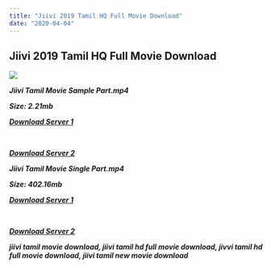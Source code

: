 ```yaml
---
title: "Jiivi 2019 Tamil HQ Full Movie Download"
date: "2020-04-04"
---
```


## Jiivi 2019 Tamil HQ Full Movie Download

![](https://images.moviebuff.com/53ebf661-389e-412a-97fb-6b8fa0fa12ff?w=1000)

**_Jiivi Tamil Movie Sample Part.mp4_**

**_Size: 2.21mb_**

**_[Download Server 1](http://b7.wetransfer.vip/files/Tamil{b337cb003d07febca875724d018e20f8c1927a284fdd439ea607fcc650de5bb7}20Movies/Tamil{b337cb003d07febca875724d018e20f8c1927a284fdd439ea607fcc650de5bb7}202019{b337cb003d07febca875724d018e20f8c1927a284fdd439ea607fcc650de5bb7}20Movies/Jiivi{b337cb003d07febca875724d018e20f8c1927a284fdd439ea607fcc650de5bb7}20(2019)/Jiivi{b337cb003d07febca875724d018e20f8c1927a284fdd439ea607fcc650de5bb7}20(2019){b337cb003d07febca875724d018e20f8c1927a284fdd439ea607fcc650de5bb7}20Proper{b337cb003d07febca875724d018e20f8c1927a284fdd439ea607fcc650de5bb7}20HDRip/Jiivi{b337cb003d07febca875724d018e20f8c1927a284fdd439ea607fcc650de5bb7}20(2019){b337cb003d07febca875724d018e20f8c1927a284fdd439ea607fcc650de5bb7}20Sample{b337cb003d07febca875724d018e20f8c1927a284fdd439ea607fcc650de5bb7}20(640x360).mp4)_**

**_[  
](http://b7.wetransfer.vip/files/Tamil{b337cb003d07febca875724d018e20f8c1927a284fdd439ea607fcc650de5bb7}20Movies/Tamil{b337cb003d07febca875724d018e20f8c1927a284fdd439ea607fcc650de5bb7}202019{b337cb003d07febca875724d018e20f8c1927a284fdd439ea607fcc650de5bb7}20Movies/Jiivi{b337cb003d07febca875724d018e20f8c1927a284fdd439ea607fcc650de5bb7}20(2019)/Jiivi{b337cb003d07febca875724d018e20f8c1927a284fdd439ea607fcc650de5bb7}20(2019){b337cb003d07febca875724d018e20f8c1927a284fdd439ea607fcc650de5bb7}20Proper{b337cb003d07febca875724d018e20f8c1927a284fdd439ea607fcc650de5bb7}20HDRip/Jiivi{b337cb003d07febca875724d018e20f8c1927a284fdd439ea607fcc650de5bb7}20(2019){b337cb003d07febca875724d018e20f8c1927a284fdd439ea607fcc650de5bb7}20Sample{b337cb003d07febca875724d018e20f8c1927a284fdd439ea607fcc650de5bb7}20(640x360).mp4)_**

**_[Download Server 2](http://b7.wetransfer.vip/files/Tamil{b337cb003d07febca875724d018e20f8c1927a284fdd439ea607fcc650de5bb7}20Movies/Tamil{b337cb003d07febca875724d018e20f8c1927a284fdd439ea607fcc650de5bb7}202019{b337cb003d07febca875724d018e20f8c1927a284fdd439ea607fcc650de5bb7}20Movies/Jiivi{b337cb003d07febca875724d018e20f8c1927a284fdd439ea607fcc650de5bb7}20(2019)/Jiivi{b337cb003d07febca875724d018e20f8c1927a284fdd439ea607fcc650de5bb7}20(2019){b337cb003d07febca875724d018e20f8c1927a284fdd439ea607fcc650de5bb7}20Proper{b337cb003d07febca875724d018e20f8c1927a284fdd439ea607fcc650de5bb7}20HDRip/Jiivi{b337cb003d07febca875724d018e20f8c1927a284fdd439ea607fcc650de5bb7}20(2019){b337cb003d07febca875724d018e20f8c1927a284fdd439ea607fcc650de5bb7}20Sample{b337cb003d07febca875724d018e20f8c1927a284fdd439ea607fcc650de5bb7}20(640x360).mp4)_**

**_Jiivi Tamil Movie Single Part.mp4_**

**_Size: 402.16mb_**

**_[Download Server 1](http://b1.wetransfer.vip//files/Jiivi{b337cb003d07febca875724d018e20f8c1927a284fdd439ea607fcc650de5bb7}20(2019).mp4)_**

**_[  
](http://b1.wetransfer.vip//files/Jiivi{b337cb003d07febca875724d018e20f8c1927a284fdd439ea607fcc650de5bb7}20(2019).mp4)_**

**_[Download Server 2](http://b1.wetransfer.vip//files/Jiivi{b337cb003d07febca875724d018e20f8c1927a284fdd439ea607fcc650de5bb7}20(2019).mp4)_**

**_jiivi tamil movie download, jiivi tamil hd full movie download, jivvi tamil hd full movie download, jiivi tamil new movie download_**
